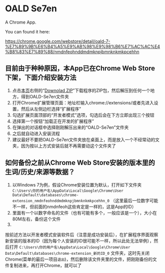 # OALD Se7en

A Chrome App.

You can found it here:

https://chrome.google.com/webstore/detail/oald-7-%E7%89%9B%E6%B4%A5%E9%AB%98%E9%98%B6%E7%AC%AC%E4%B8%83%E7%89%88/nmdnfeohnddmdmknpjbmnknkmkpcehhn

## 目前由于种种原因，本App已在Chrome Web Store下架，下面介绍安装方法

1. 点击[本页](https://github.com/xieranmaya/OALD-Se7en)右侧的“[Downolad
   ZIP](https://github.com/xieranmaya/OALD-Se7en/archive/master.zip)”下载程序的ZIP包，然后解压到任何一个地方，得到OALD-Se7en文件夹
2. 打开Chrome扩展管理页面：地址栏输入chrome://extensions/或者先进入设置，然后从左侧边栏选择“扩展程序”
3. 勾选扩展页面顶部的“开发者模式”选项，勾选后会在下方立即出现三个按钮
4. 选择第一个按钮“加载正在开发的扩展程序”
5. 在弹出的对话框中选择刚刚解压出来的“OALD-Se7en”文件夹
6. 之后就自动进入安装流程
7. 建议最好不要把OALD-Se7en文件夹放在桌面上，而是放入一个不经常动的文夹，因为按以上方式安装后就不再需要动这个文件夹了

## 如何备份之前从Chrome Web Store安装的版本里的生词/历史/来源等数据？

1. 以Windows 7为例，假设Chrome安装位置为默认，打开如下文件夹
   `C:\Users\你的用户名\AppData\Local\Google\Chrome\User Data\Default\databases\chrome-extension_nmdnfeohnddmdmknpjbmnknkmkpcehhn_0`
   （这里最后一位数字可能不一样，但前面的nmdnfeoh这些肯定是一样的，这是App的ID）
2. 里面有一个以数字命名的文件（也有可能有多个，一般应该是一个），大小在80M左右，备份这个文件
3.
按前述方法以开发者模式安装软件后（注意是成功安装后），在扩展程序界面观察新安装的版本的ID（因为每个人安装的ID很可能不一样，所以此处无法举例），然后打开 `C:\Users\你的用户名\AppData\Local\Google\Chrome\User Data\Default\databases\chrome-extension_新的ID_0`
文件夹，这时先关闭Chrome(菜单的最后一项目`退出`)，然后删除该文件夹里的文件，把刚刚备份的文件复制进来，再打开Chrome，就可以了

